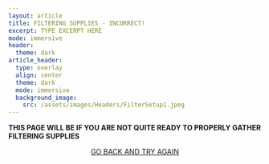 ```yaml
---
layout: article
title: FILTERING SUPPLIES - INCORRECT!
excerpt: TYPE EXCERPT HERE
mode: immersive
header:
  theme: dark
article_header:
  type: overlay
  align: center
  theme: dark
  mode: immersive
  background_image:
    src: /assets/images/Headers/FilterSetup1.jpeg
---
```


**THIS PAGE WILL BE IF YOU ARE NOT QUITE READY TO PROPERLY GATHER FILTERING SUPPLIES**


<p align="center">
<a class="button button--outline-primary button--pill" href="FiltrationBackground">GO BACK AND TRY AGAIN</a></p>